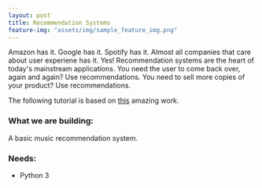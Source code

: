 ```yaml
---
layout: post
title: Recommendation Systems
feature-img: "assets/img/sample_feature_img.png"
---
```


Amazon has it. Google has it. Spotify has it. Almost all companies that care about user experiene has it. Yes! Recommendation 
systems are the heart of today's mainstream applications. 
You need the user to come back over, again and again? Use recommendations. You need to sell more copies of your product? Use recommendations.  

The following tutorial is based on [this](http://guidetodatamining.com) amazing work.  

### What we are building:  

A basic music recommendation system.  
  
### Needs:  
* Python 3
  
